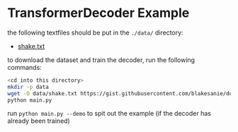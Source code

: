 # TransformerDecoder Example 


the following textfiles should be put in the `./data/` directory:

- [shake.txt](https://gist.githubusercontent.com/blakesanie/dde3a2b7e698f52f389532b4b52bc254/raw/76fe1b5e9efcf0d2afdfd78b0bfaa737ad0a67d3/shakespeare.txt)

to download the dataset and train the decoder, run the following commands:

```bash
<cd into this directory>
mkdir -p data
wget -O data/shake.txt https://gist.githubusercontent.com/blakesanie/dde3a2b7e698f52f389532b4b52bc254/raw/76fe1b5e9efcf0d2afdfd78b0bfaa737ad0a67d3/shakespeare.txt
python main.py
```

run `python main.py --demo` to spit out the example (if the decoder has already been trained)

